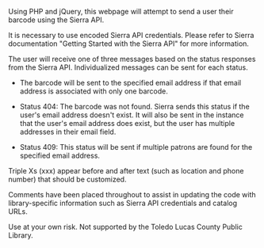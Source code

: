 Using PHP and jQuery, this webpage will attempt to send a user their barcode using the Sierra API.

It is necessary to use encoded Sierra API credentials. Please refer to Sierra documentation "Getting Started with the Sierra API" for more information.

The user will receive one of three messages based on the status responses from the Sierra API. Individualized messages can be sent for each status.

- The barcode will be sent to the specified email address if that email address is associated with only one barcode.

- Status 404: The barcode was not found. Sierra sends this status if the user's email address doesn't exist. It will also be sent in the instance that the user's email address does exist, but the user has multiple addresses in their email field.

- Status 409: This status will be sent if multiple patrons are found for the specified email address.

Triple Xs (xxx) appear before and after text (such as location and phone number) that should be customized. 

Comments have been placed throughout to assist in updating the code with library-specific information such as Sierra API credentials and catalog URLs.

Use at your own risk. Not supported by the Toledo Lucas County Public Library.

